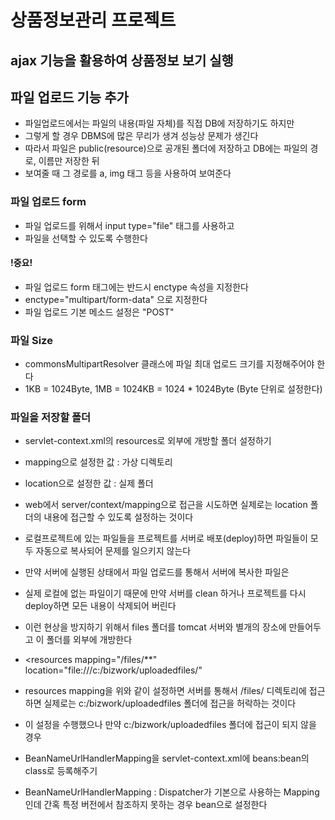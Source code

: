 # 상품정보관리 프로젝트

## ajax 기능을 활용하여 상품정보 보기 실행

## 파일 업로드 기능 추가
* 파일업로드에서는 파일의 내용(파일 자체)를 직접 DB에 저장하기도 하지만
* 그렇게 할 경우 DBMS에 많은 무리가 생겨 성능상 문제가 생긴다
* 따라서 파일은 public(resource)으로 공개된 폴더에 저장하고 DB에는 파일의 경로, 이름만 저장한 뒤
* 보여줄 때 그 경로를 a, img 태그 등을 사용하여 보여준다

### 파일 업로드 form
* 파일 업로드를 위해서 input type="file" 태그를 사용하고
* 파일을 선택할 수 있도록 수행한다

#### !중요!
* 파일 업로드 form 태그에는 반드시 enctype 속성을 지정한다
* enctype="multipart/form-data" 으로 지정한다
* 파일 업로드 기본 메소드 설정은 "POST"

### 파일 Size
* commonsMultipartResolver 클래스에 파일 최대 업로드 크기를 지정해주어야 한다
* 1KB = 1024Byte, 1MB = 1024KB = 1024 * 1024Byte (Byte 단위로 설정한다)

### 파일을 저장할 폴더
* servlet-context.xml의 resources로 외부에 개방할 폴더 설정하기
* mapping으로 설정한 값 : 가상 디렉토리
* location으로 설정한 값 : 실제 폴더
* web에서 server/context/mapping으로 접근을 시도하면 실제로는 location 폴더의 내용에 접근할 수 있도록 설정하는 것이다

* 로컬프로젝트에 있는 파일들을 프로젝트를 서버로 배포(deploy)하면 파일들이 모두 자동으로 복사되어 문제를 일으키지 않는다
* 만약 서버에 실행된 상태에서 파일 업로드를 통해서 서버에 복사한 파일은
* 실제 로컬에 없는 파일이기 때문에 만약 서버를 clean 하거나 프로젝트를 다시 deploy하면 모든 내용이 삭제되어 버린다
* 이런 현상을 방지하기 위해서 files 폴더를 tomcat 서버와 별개의 장소에 만들어두고 이 폴더를 외부에 개방한다
* <resources mapping="/files/**" location="file:///c:/bizwork/uploadedfiles/"
* resources mapping을 위와 같이 설정하면 서버를 통해서 /files/ 디렉토리에 접근하면 실제로는 c:/bizwork/uploadedfiles 폴더에 접근을 허락하는 것이다

* 이 설정을 수행했으나 만약 c:/bizwork/uploadedfiles 폴더에 접근이 되지 않을 경우
* BeanNameUrlHandlerMapping을 servlet-context.xml에 beans:bean의 class로 등록해주기
* BeanNameUrlHandlerMapping : Dispatcher가 기본으로 사용하는 Mapping인데 간혹 특정 버전에서 참조하지 못하는 경우 bean으로 설정한다
